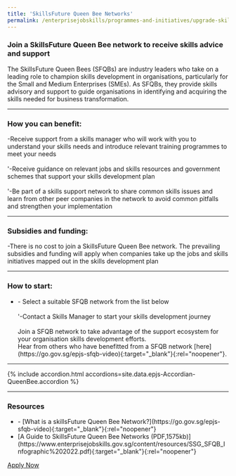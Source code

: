 ```yaml
---
title: 'SkillsFuture Queen Bee Networks'
permalink: /enterprisejobskills/programmes-and-initiatives/upgrade-skills/skillsfuture-queen-bee-networks/
---
```


### Join a SkillsFuture Queen Bee network to receive skills advice and support

The SkillsFuture Queen Bees (SFQBs) are industry leaders who take on a leading role to champion skills development in organisations, particularly for the Small and Medium Enterprises (SMEs). As SFQBs, they provide skills advisory and support to guide organisations in identifying and acquiring the skills needed for business transformation.

---

### How you can benefit:

-Receive support from a skills manager who will work with you to understand your skills needs and introduce relevant training programmes to meet your needs<br><br>'-Receive guidance on relevant jobs and skills resources and government schemes that support your skills development plan<br><br>'-Be part of a skills support network to share common skills issues and learn from other peer companies in the network to avoid common pitfalls and strengthen your implementation

---

### Subsidies and funding:

-There is no cost to join a SkillsFuture Queen Bee network. The prevailing subsidies and funding will apply when companies take up the jobs and skills initiatives mapped out in the skills development plan

---

### How to start:

<ul><li>- Select a suitable SFQB network from the list below<br><br>'-Contact a Skills Manager to start your skills development journey<br><br>Join a SFQB network to take advantage of the support ecosystem for your organisation skills development efforts.<br>Hear from others who have benefitted from a SFQB network [here](https://go.gov.sg/epjs-sfqb-video){:target="_blank"}{:rel="noopener"}.</li></ul>

---

{% include accordion.html accordions=site.data.epjs-Accordian-QueenBee.accordion %}

---

### Resources

<ul><li>- [What is a skillsFuture Queen Bee Network?](https://go.gov.sg/epjs-sfqb-video){:target="_blank"}{:rel="noopener"}<br></li><li>[A Guide to SkillsFuture Queen Bee Networks (PDF,1575kb)](https://www.enterprisejobskills.gov.sg/content/resources/SSG_SFQB_Infographic%202022.pdf){:target="_blank"}{:rel="noopener"}</li></ul>

<a class="btn" href="https://service-portal.skillsfuture.gov.sg/" target="_blank" rel="noopener">Apply Now</a>
